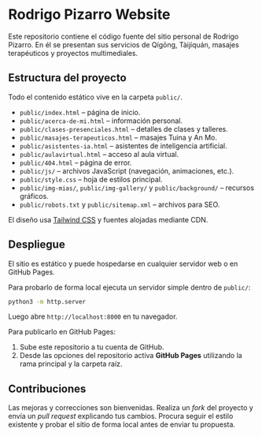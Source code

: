 # Rodrigo Pizarro Website

Este repositorio contiene el código fuente del sitio personal de Rodrigo Pizarro. En él se presentan sus servicios de Qígōng, Tàijíquán, masajes terapéuticos y proyectos multimediales.

## Estructura del proyecto

Todo el contenido estático vive en la carpeta `public/`.

- `public/index.html` – página de inicio.
- `public/acerca-de-mi.html` – información personal.
- `public/clases-presenciales.html` – detalles de clases y talleres.
- `public/masajes-terapeuticos.html` – masajes Tuina y An Mo.
- `public/asistentes-ia.html` – asistentes de inteligencia artificial.
- `public/aulavirtual.html` – acceso al aula virtual.
- `public/404.html` – página de error.
- `public/js/` – archivos JavaScript (navegación, animaciones, etc.).
- `public/style.css` – hoja de estilos principal.
- `public/img-mias/`, `public/img-gallery/` y `public/background/` – recursos gráficos.
- `public/robots.txt` y `public/sitemap.xml` – archivos para SEO.

El diseño usa [Tailwind CSS](https://tailwindcss.com/) y fuentes alojadas mediante CDN.

## Despliegue

El sitio es estático y puede hospedarse en cualquier servidor web o en GitHub Pages.

Para probarlo de forma local ejecuta un servidor simple dentro de `public/`:

```bash
python3 -m http.server
```

Luego abre `http://localhost:8000` en tu navegador.

Para publicarlo en GitHub Pages:

1. Sube este repositorio a tu cuenta de GitHub.
2. Desde las opciones del repositorio activa **GitHub Pages** utilizando la rama principal y la carpeta raíz.

## Contribuciones

Las mejoras y correcciones son bienvenidas. Realiza un *fork* del proyecto y envía un _pull request_ explicando tus cambios. Procura seguir el estilo existente y probar el sitio de forma local antes de enviar tu propuesta.
